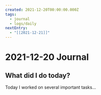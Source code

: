 ```yaml
---
created: 2021-12-20T00:00:00.000Z
tags:
  - journal
  - logs/daily
nextEntry:
  - "[[2021-12-21]]"
---
```

# 2021-12-20 Journal

## What did I do today?

Today I worked on several important tasks...
